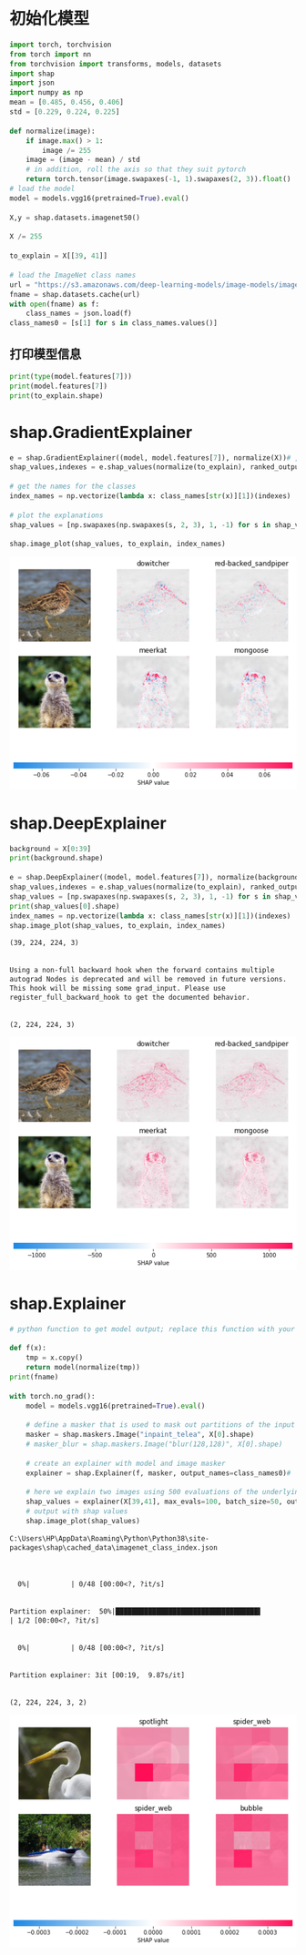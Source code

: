 # 初始化模型


```python
import torch, torchvision
from torch import nn
from torchvision import transforms, models, datasets
import shap
import json
import numpy as np
mean = [0.485, 0.456, 0.406]
std = [0.229, 0.224, 0.225]

def normalize(image):
    if image.max() > 1:
        image /= 255
    image = (image - mean) / std
    # in addition, roll the axis so that they suit pytorch
    return torch.tensor(image.swapaxes(-1, 1).swapaxes(2, 3)).float()
# load the model
model = models.vgg16(pretrained=True).eval()

X,y = shap.datasets.imagenet50()

X /= 255

to_explain = X[[39, 41]]

# load the ImageNet class names
url = "https://s3.amazonaws.com/deep-learning-models/image-models/imagenet_class_index.json"
fname = shap.datasets.cache(url)
with open(fname) as f:
    class_names = json.load(f)
class_names0 = [s[1] for s in class_names.values()]
```

## 打印模型信息


```python
print(type(model.features[7]))
print(model.features[7])
print(to_explain.shape)
```

# shap.GradientExplainer


```python
e = shap.GradientExplainer((model, model.features[7]), normalize(X))# , local_smoothing=0.5
shap_values,indexes = e.shap_values(normalize(to_explain), ranked_outputs=2, nsamples=200)

# get the names for the classes
index_names = np.vectorize(lambda x: class_names[str(x)][1])(indexes)

# plot the explanations
shap_values = [np.swapaxes(np.swapaxes(s, 2, 3), 1, -1) for s in shap_values]

shap.image_plot(shap_values, to_explain, index_names)
```


    
![png](output_5_0.png)
    


# shap.DeepExplainer


```python
background = X[0:39]
print(background.shape)

e = shap.DeepExplainer((model, model.features[7]), normalize(background))
shap_values,indexes = e.shap_values(normalize(to_explain), ranked_outputs=2)
shap_values = [np.swapaxes(np.swapaxes(s, 2, 3), 1, -1) for s in shap_values]
print(shap_values[0].shape)
index_names = np.vectorize(lambda x: class_names[str(x)][1])(indexes)
shap.image_plot(shap_values, to_explain, index_names)
```

    (39, 224, 224, 3)
    

    Using a non-full backward hook when the forward contains multiple autograd Nodes is deprecated and will be removed in future versions. This hook will be missing some grad_input. Please use register_full_backward_hook to get the documented behavior.
    

    (2, 224, 224, 3)
    


    
![png](output_7_3.png)
    


# shap.Explainer


```python
# python function to get model output; replace this function with your own model function. 

def f(x):
    tmp = x.copy()
    return model(normalize(tmp))
print(fname)

with torch.no_grad():
    model = models.vgg16(pretrained=True).eval()

    # define a masker that is used to mask out partitions of the input image. 
    masker = shap.maskers.Image("inpaint_telea", X[0].shape)
    # masker_blur = shap.maskers.Image("blur(128,128)", X[0].shape)

    # create an explainer with model and image masker 
    explainer = shap.Explainer(f, masker, output_names=class_names0)#

    # here we explain two images using 500 evaluations of the underlying model to estimate the SHAP values
    shap_values = explainer(X[39,41], max_evals=100, batch_size=50, outputs=shap.Explanation.argsort.flip[:2]) 
    # output with shap values
    shap.image_plot(shap_values)
```

    C:\Users\HP\AppData\Roaming\Python\Python38\site-packages\shap\cached_data\imagenet_class_index.json
    


      0%|          | 0/48 [00:00<?, ?it/s]


    Partition explainer:  50%|███████████████████████████████████▌                                   | 1/2 [00:00<?, ?it/s]


      0%|          | 0/48 [00:00<?, ?it/s]


    Partition explainer: 3it [00:19,  9.87s/it]                                                                            
    

    (2, 224, 224, 3, 2)
    


    
![png](output_9_6.png)
    

